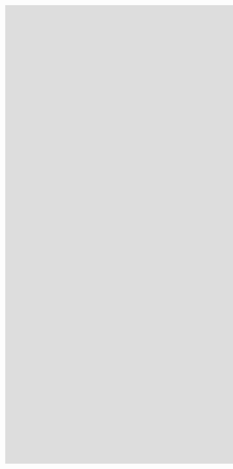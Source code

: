 <div style="text-align: center"><iframe src="https://docs.google.com/presentation/d/e/2PACX-1vSIWR60FQGA624f-Gc7462VgKAh5QBrPetl79kOCk64HabD3PVK0CBEkzVU1PL3gPBVRVdOCpYCclJm/embed?start=false&loop=true&delayms=15000" frameborder="0" width="2559" height="1469" allowfullscreen="true" mozallowfullscreen="true" webkitallowfullscreen="true"></iframe></div>
